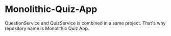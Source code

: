 # Monolithic-Quiz-App
QuestionService and QuizService is combined in a same project. That's why repository name is Monolithic Quiz App.
